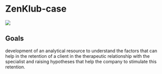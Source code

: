 # ZenKlub-case

<img src="https://user-images.githubusercontent.com/101371267/178294264-8e3b32e8-6383-4ce8-9ea5-e7bd431c521a.png" />

## Goals
development of an analytical resource to understand the factors that can help in the retention of a client in the therapeutic relationship with the specialist and raising hypotheses that help the company to stimulate this retention.

